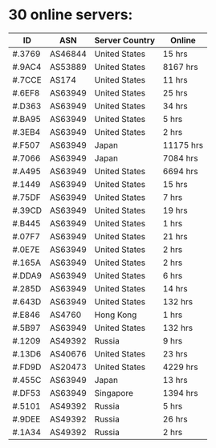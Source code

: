# 30 online servers:

| ID | ASN | Server Country | Online |
| ------ | ------ | ------ | ------ |
| #.3769 | AS46844 | United States | 15 hrs |
| #.9AC4 | AS53889 | United States | 8167 hrs |
| #.7CCE | AS174 | United States | 11 hrs |
| #.6EF8 | AS63949 | United States | 25 hrs |
| #.D363 | AS63949 | United States | 34 hrs |
| #.BA95 | AS63949 | United States | 5 hrs |
| #.3EB4 | AS63949 | United States | 2 hrs |
| #.F507 | AS63949 | Japan | 11175 hrs |
| #.7066 | AS63949 | Japan | 7084 hrs |
| #.A495 | AS63949 | United States | 6694 hrs |
| #.1449 | AS63949 | United States | 15 hrs |
| #.75DF | AS63949 | United States | 7 hrs |
| #.39CD | AS63949 | United States | 19 hrs |
| #.B445 | AS63949 | United States | 1 hrs |
| #.07F7 | AS63949 | United States | 21 hrs |
| #.0E7E | AS63949 | United States | 2 hrs |
| #.165A | AS63949 | United States | 2 hrs |
| #.DDA9 | AS63949 | United States | 6 hrs |
| #.285D | AS63949 | United States | 14 hrs |
| #.643D | AS63949 | United States | 132 hrs |
| #.E846 | AS4760 | Hong Kong | 1 hrs |
| #.5B97 | AS63949 | United States | 132 hrs |
| #.1209 | AS49392 | Russia | 9 hrs |
| #.13D6 | AS40676 | United States | 23 hrs |
| #.FD9D | AS20473 | United States | 4229 hrs |
| #.455C | AS63949 | Japan | 13 hrs |
| #.DF53 | AS63949 | Singapore | 1394 hrs |
| #.5101 | AS49392 | Russia | 5 hrs |
| #.9DEE | AS49392 | Russia | 26 hrs |
| #.1A34 | AS49392 | Russia | 2 hrs |

